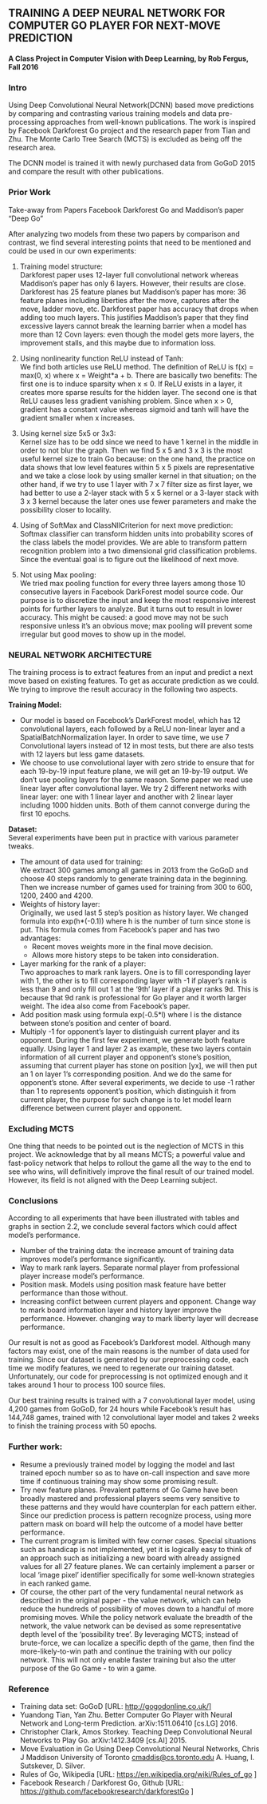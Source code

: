 ## TRAINING A DEEP NEURAL NETWORK FOR COMPUTER GO PLAYER FOR NEXT-MOVE PREDICTION
#### A Class Project in Computer Vision with Deep Learning, by Rob Fergus, Fall 2016

### Intro

Using Deep Convolutional Neural Network(DCNN) based move predictions by comparing and contrasting various training models and data pre-processing approaches from well-known publications. The work is inspired by Facebook Darkforest Go project and the research paper from Tian and Zhu. The Monte Carlo Tree Search (MCTS) is excluded as being off the research area.
  
The DCNN model is trained it with newly purchased data from GoGoD 2015 and compare the result with other publications. 

### Prior Work

Take-away from Papers Facebook Darkforest Go and Maddison’s paper “Deep Go”

After analyzing two models from these two papers by comparison and contrast, we find several interesting points that need to be mentioned and could be used in our own experiments:

1. Training model structure:   
    Darkforest paper uses 12-layer full convolutional network whereas Maddison’s paper has only 6 layers. However, their results are close. Darkforest has 25 feature planes but Maddison’s paper has more: 36 feature planes including liberties after the move, captures after the move, ladder move, etc. Darkforest paper has accuracy that drops when adding too much layers. This justifies Maddison’s paper that they find excessive layers cannot break the learning barrier when a model has more than 12 Covn layers: even though the model gets more layers, the improvement  stalls, and this maybe due to information loss.

2. Using nonlinearity function ReLU instead of Tanh:   
    We find both articles use ReLU method. The definition of ReLU is  f(x) = max(0, x) where x = Weight*a + b. There are basically two benefits: The first one is to induce sparsity when x ≤ 0. If ReLU exists in a layer, it creates more sparse results for the hidden layer. The second one is that ReLU causes less gradient vanishing problem. Since when x > 0, gradient has a constant value whereas sigmoid and tanh will have the gradient smaller when x increases.

3. Using kernel size 5x5 or 3x3:  
      Kernel size has to be odd since we need to have 1 kernel in the middle in order to not blur the graph. Then we find 5 x 5 and 3 x 3 is the most useful kernel size to train Go because: on the one hand, the practice on data shows that low level features within 5 x 5 pixels are representative and we take a close look by using smaller kernel in that situation; on the other hand, if we try to use 1 layer with 7 x 7 filter size as first layer, we had better to use a 2-layer stack with 5 x 5 kernel or a 3-layer stack with 3 x 3 kernel because the later ones use fewer parameters and make the possibility closer to locality.

4. Using of SoftMax and ClassNllCriterion for next move prediction:  
      Softmax classifier can transform hidden units into probability scores of the class labels the model provides. We are able to transform pattern recognition problem into a two dimensional grid classification problems. Since the eventual goal is to figure out the likelihood of next move.

5. Not using Max pooling:  
      We tried max pooling function for every three layers among those 10 consecutive layers in Facebook DarkForest model source code. Our purpose is to discretize the input and keep the most responsive interest points for further layers to analyze. But it turns out to result in lower accuracy. This might be caused: a good move may not be such responsive unless it’s an obvious move; max pooling will prevent some irregular but good moves to show up in the model.


### NEURAL NETWORK ARCHITECTURE

The training process is to extract features from an input and predict a next move based on existing features. To get as accurate prediction as we could. We trying to improve the result accuracy in the following two aspects.

**Training Model:** 
- Our model is based on Facebook’s DarkForest model, which has 12 convolutional layers, each followed by a ReLU non-linear layer and a SpatialBatchNormalization layer. In order to save time, we use 7 Convolutional layers instead of 12 in most tests, but there are also tests with 12 layers but less game datasets.   
- We choose to use convolutional layer with zero stride to ensure that for each 19-by-19 input feature plane, we will get an 19-by-19 output.  We don’t use pooling layers for the same reason. Some paper we read use linear layer after convolutional layer. We try 2 different networks with linear layer: one with 1 linear layer and another with 2 linear layer including 1000 hidden units. Both of them cannot converge during the first 10 epochs.

**Dataset:**    
Several experiments have been put in practice with various parameter tweaks.   
- The amount of data used for training:  
    We extract 300 games among all games in 2013 from the GoGoD and choose 40 steps randomly to generate training data in the beginning. Then we increase number of games used for training from 300 to 600, 1200, 2400 and 4200.
- Weights of history layer:  
    Originally, we used last 5 step’s position as history layer. We changed formula into exp(h*(-0.1)) where h is the number of turn since stone is put. This formula comes from Facebook’s paper and has two advantages:  
    + Recent moves weights more in the final move decision.   
    + Allows more history steps to be taken into consideration. 
- Layer marking for the rank of a player:  
    Two approaches to mark rank layers. One is to fill corresponding layer with 1, the other is to fill corresponding layer with -1 if player’s rank is less than 9 and only fill out 1 at the ‘9th’ layer if a player ranks 9d. This is because that 9d rank is professional for Go player and it worth larger weight.  The idea also come from Facebook’s paper.
- Add position mask using formula exp(-0.5*l) where l is the distance between stone’s position and center of board.  
- Multiply -1 for opponent’s layer to distinguish current player and its opponent. During the first few experiment, we generate both feature equally. Using layer 1 and layer 2 as example, these two layers contain information of all current player and opponent’s stone’s position, assuming that current player has stone on position [yx], we will then put an 1 on layer 1’s corresponding position. And we do the same for opponent’s stone.  After several experiments, we decide to use -1 rather than 1 to represents opponent’s position, which distinguish it from current player, the purpose for such change is to let model learn difference between current player and opponent.

### Excluding MCTS

One thing that needs to be pointed out is the neglection of MCTS in this project. We acknowledge that by all means MCTS; a powerful value and fast-policy network that helps to rollout the game all the way to the end to see who wins, will definitively improve the final result of our trained model. However, its field is not aligned with the Deep Learning subject.


### Conclusions

According to all experiments that have been illustrated with tables and graphs in section 2.2, we conclude several factors which could affect model’s performance.

- Number of the training data: the increase amount of training data improves model’s performance significantly.
- Way to mark rank layers. Separate normal player from professional player increase model’s performance.
- Position mask. Models using position mask feature have better performance than those without.
- Increasing conflict between current players and opponent. Change way to mark board information layer and history layer improve the performance. However. changing way to mark liberty layer will decrease performance.

Our result is not as good as Facebook’s Darkforest model. Although many factors may exist, one of the main reasons is the number of data used for training. Since our dataset is generated by our preprocessing code, each time we modify features, we need to regenerate our training dataset. Unfortunately, our code for preprocessing is not optimized enough and it takes around 1 hour to process 100 source files.

Our best training results is trained with a 7 convolutional layer model, using 4,200 games from GoGoD, for 24 hours while Facebook’s result has 144,748 games, trained with 12 convolutional layer model and takes 2 weeks to finish the training process with 50 epochs.  

### Further work:

- Resume a previously trained model by logging the model and last trained epoch number so as to have on-call inspection and save more time if continuous training may show some promising result.
- Try new feature planes. Prevalent patterns of Go Game have been broadly mastered and professional players seems very sensitive to these patterns and they would have counterplan for each pattern either.  Since our prediction process is pattern recognize process, using more pattern mask on board will help the outcome of a model have better performance.  
- The current program is limited with few corner cases. Special situations such as handicap is not implemented, yet it is logically easy to think of an approach such as initializing a new board with already assigned values for all 27 feature planes. We can certainly implement a parser or local ‘image pixel’ identifier specifically for some well-known strategies in each ranked game. 
- Of course, the other part of the very fundamental neural network as described in the original paper - the value network, which can help reduce the hundreds of possibility of moves down to a handful of more promising moves. While the policy network evaluate the breadth of the network, the value network can be devised as some representative depth level of the ‘possibility tree’. By leveraging MCTS; instead of brute-force, we can localize a specific depth of the game, then find the more-likely-to-win path and continue the training with our policy network. This will not only enable faster training but also the utter purpose of the Go Game - to win a game.


### Reference

- Training data set: GoGoD [URL: http://gogodonline.co.uk/]
- Yuandong Tian, Yan Zhu. Better Computer Go Player with Neural Network and Long-term Prediction. arXiv:1511.06410 [cs.LG] 2016.
- Christopher Clark, Amos Storkey. Teaching Deep Convolutional Neural Networks to Play Go. arXiv:1412.3409 [cs.AI] 2015.
- Move Evaluation in Go Using Deep Convolutional Neural Networks, Chris J Maddison University of Toronto cmaddis@cs.toronto.edu A. Huang, I. Sutskever, D. Silver.
- Rules of Go, Wikipedia [URL: https://en.wikipedia.org/wiki/Rules_of_go ]
- Facebook Research / Darkforest Go, Github [URL: https://github.com/facebookresearch/darkforestGo ]

